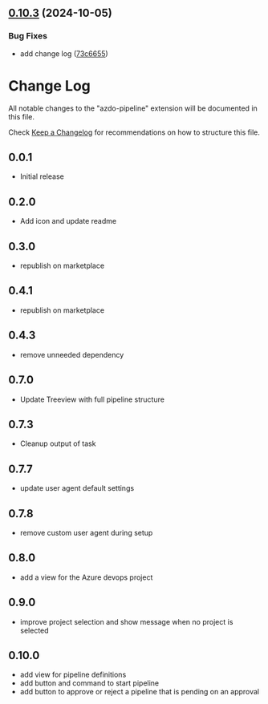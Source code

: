 ## [0.10.3](https://github.com/damhau/azdo-pipeline-explorer/compare/v0.10.2...v0.10.3) (2024-10-05)


### Bug Fixes

* add change log ([73c6655](https://github.com/damhau/azdo-pipeline-explorer/commit/73c6655bf4ee6fc762bb7fd0378f5e28bbdf4be1))

# Change Log

All notable changes to the "azdo-pipeline" extension will be documented in this file.

Check [Keep a Changelog](http://keepachangelog.com/) for recommendations on how to structure this file.

## 0.0.1

- Initial release

## 0.2.0

- Add icon and update readme

## 0.3.0

- republish on marketplace

## 0.4.1

- republish on marketplace

## 0.4.3

- remove unneeded dependency

## 0.7.0

- Update Treeview with full pipeline structure

## 0.7.3

- Cleanup output of task

## 0.7.7

- update user agent default settings


## 0.7.8

- remove custom user agent during setup

## 0.8.0

- add a view for the Azure devops project


## 0.9.0

- improve project selection and show message when no project is selected

## 0.10.0

- add view for pipeline definitions
- add button and command to start pipeline
- add button to approve or reject a pipeline that is pending on an approval
